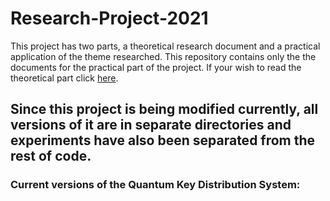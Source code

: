# Research-Project-2021

This project has two parts, a theoretical research document and a practical application of the theme researched. This repository contains only the the documents for the practical part of the project.
If your wish to read the theoretical part click [here](https://drive.google.com/drive/folders/1k-c3YkIDgxAObhr2GpbaVC8jQ2-fpjwk?usp=share_link).

Since this project is being modified currently, all versions of it are in separate directories and experiments have also been separated from the rest of code.
---
### Current versions of the Quantum Key Distribution System: